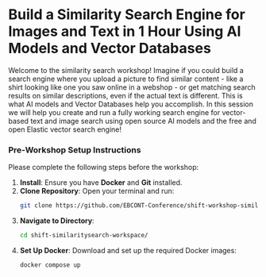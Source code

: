 # Build a Similarity Search Engine for Images and Text in 1 Hour Using AI Models and Vector Databases

Welcome to the similarity search workshop! 
Imagine if you could build a search engine where you upload a picture to find similar content - like a shirt looking like one you saw online in a webshop - or get matching search results on similar descriptions, even if the actual text is different. This is what AI models and Vector Databases help you accomplish. In this session we will help you create and run a fully working search engine for vector-based text and image search using open source AI models and the free and open Elastic vector search engine!

### Pre-Workshop Setup Instructions

Please complete the following steps before the workshop:

1. **Install**: Ensure you have **Docker** and **Git** installed.
2. **Clone Repository**: Open your terminal and run:  
   ```bash
   git clone https://github.com/EBCONT-Conference/shift-workshop-similarity-search.git
    ``` 
3. **Navigate to Directory**:
   ```bash
   cd shift-similaritysearch-workspace/
    ``` 
4. **Set Up Docker**: Download and set up the required Docker images:
   ```bash
   docker compose up
    ``` 
